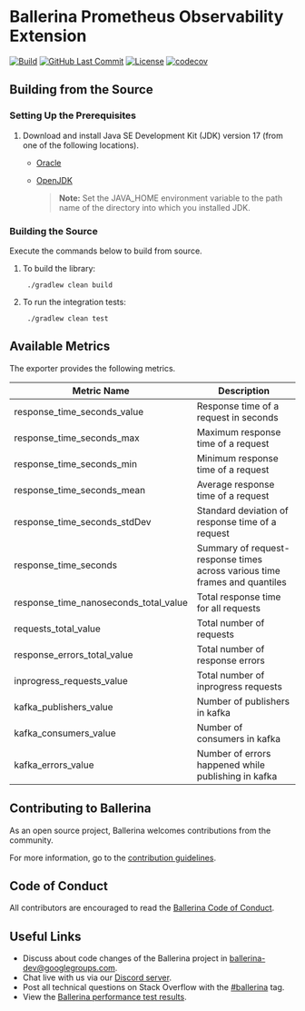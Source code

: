# Ballerina Prometheus Observability Extension

[![Build](https://github.com/ballerina-platform/module-ballerinax-prometheus/workflows/Daily%20Build/badge.svg)](https://github.com/ballerina-platform/module-ballerinax-prometheus/actions?query=workflow%3A"Daily+Build")
[![GitHub Last Commit](https://img.shields.io/github/last-commit/ballerina-platform/module-ballerinax-prometheus.svg)](https://github.com/ballerina-platform/module-ballerinax-prometheus/commits/main)
[![License](https://img.shields.io/badge/License-Apache%202.0-blue.svg)](https://opensource.org/licenses/Apache-2.0)
[![codecov](https://codecov.io/gh/ballerina-platform/module-ballerinax-prometheus/branch/main/graph/badge.svg)](https://codecov.io/gh/ballerina-platform/module-ballerinax-prometheus)

## Building from the Source

### Setting Up the Prerequisites

1. Download and install Java SE Development Kit (JDK) version 17 (from one of the following locations).

    * [Oracle](https://www.oracle.com/java/technologies/downloads/)

    * [OpenJDK](https://adoptopenjdk.net/)

      > **Note:** Set the JAVA_HOME environment variable to the path name of the directory into which you installed JDK.

### Building the Source

Execute the commands below to build from source.

1. To build the library:

        ./gradlew clean build

2. To run the integration tests:

        ./gradlew clean test

## Available Metrics

The exporter provides the following metrics.

|Metric Name|Description|
|---|---|
|response_time_seconds_value|Response time of a request in seconds|
|response_time_seconds_max|Maximum response time of a request|
|response_time_seconds_min|Minimum response time of a request|
|response_time_seconds_mean|Average response time of a request|
|response_time_seconds_stdDev|Standard deviation of response time of a request|
|response_time_seconds|Summary of request-response times across various time frames and quantiles|
|response_time_nanoseconds_total_value|Total response time for all requests|
|requests_total_value|Total number of requests|
|response_errors_total_value|Total number of response errors|
|inprogress_requests_value|Total number of inprogress requests|
|kafka_publishers_value|Number of publishers in kafka|
|kafka_consumers_value|Number of consumers in kafka|
|kafka_errors_value|Number of errors happened while publishing in kafka|

## Contributing to Ballerina

As an open source project, Ballerina welcomes contributions from the community.

For more information, go to the [contribution guidelines](https://github.com/ballerina-platform/ballerina-lang/blob/master/CONTRIBUTING.md).

## Code of Conduct

All contributors are encouraged to read the [Ballerina Code of Conduct](https://ballerina.io/code-of-conduct).

## Useful Links

* Discuss about code changes of the Ballerina project in [ballerina-dev@googlegroups.com](mailto:ballerina-dev@googlegroups.com).
* Chat live with us via our [Discord server](https://discord.gg/ballerinalang).
* Post all technical questions on Stack Overflow with the [#ballerina](https://stackoverflow.com/questions/tagged/ballerina) tag.
* View the [Ballerina performance test results](https://github.com/ballerina-platform/ballerina-lang/blob/master/performance/benchmarks/summary.md).
